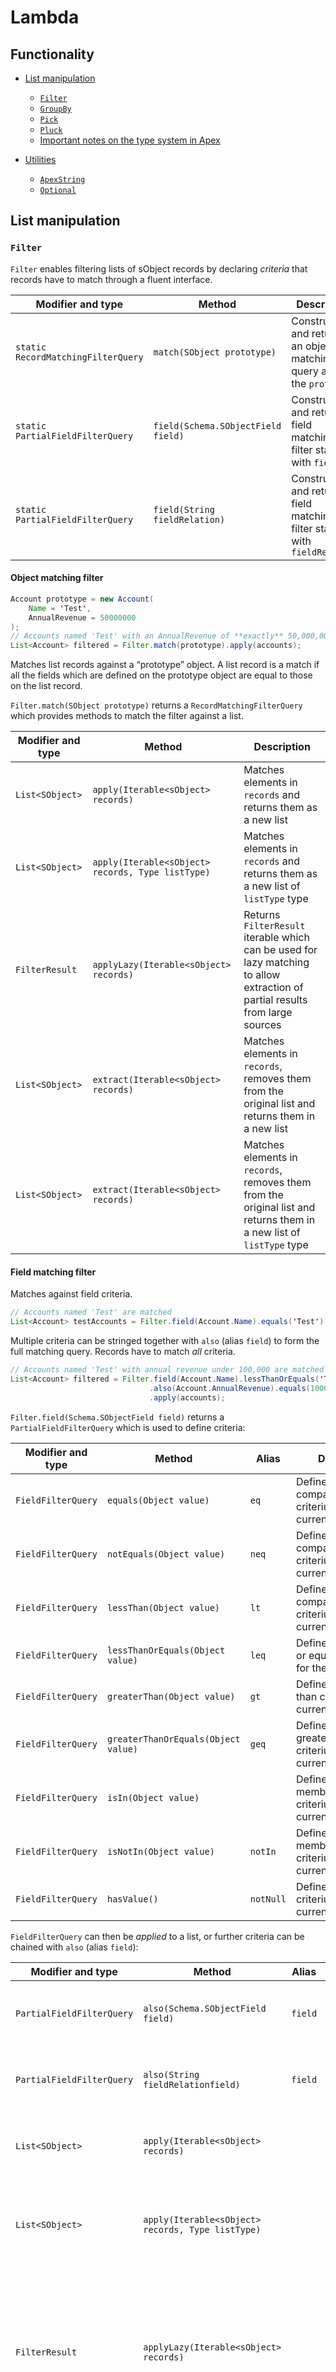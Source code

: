 # Lambda

## Functionality

- [List manipulation](#list-manipulation)
	- [`Filter`](#filter)
	- [`GroupBy`](#group-by)
	- [`Pick`](#pick)
	- [`Pluck`](#pluck)
	- [Important notes on the type system in Apex](#type-system)

- [Utilities](#utilities)
	- [`ApexString`](#apex-string)
	- [`Optional`](#optional)

## List manipulation
<a name="list-manipulation"></a>

### `Filter`
<a name="filter"></a>

`Filter` enables filtering lists of sObject records by declaring *criteria* that records have to match through a fluent interface.

| Modifier and type | Method | Description |
|-------------------|--------|-------------|
| `static RecordMatchingFilterQuery` 		| `match(SObject prototype)` 			| Constructs and returns an object matching query against the `prototype` |
| `static PartialFieldFilterQuery` 	| `field(Schema.SObjectField field)` 	| Constructs and returns a field matching filter starting with `field` |
| `static PartialFieldFilterQuery` 	| `field(String fieldRelation)` 	| Constructs and returns a field matching filter starting with `fieldRelation` |

#### Object matching filter

```java
Account prototype = new Account(
    Name = 'Test',
    AnnualRevenue = 50000000
);
// Accounts named 'Test' with an AnnualRevenue of **exactly** 50,000,000 are matched
List<Account> filtered = Filter.match(prototype).apply(accounts);
```

Matches list records against a “prototype” object. A list record is a match if all the fields which are defined on the prototype object are equal to those on the list record.

`Filter.match(SObject prototype)` returns a `RecordMatchingFilterQuery` which provides methods to match the filter against a list.

| Modifier and type | Method | Description |
|-------------------|--------|-------------|
| `List<SObject>`	| `apply(Iterable<sObject> records)` 				| Matches elements in `records` and returns them as a new list |
| `List<SObject>`	| `apply(Iterable<sObject> records, Type listType)`	| Matches elements in `records` and returns them as a new list of `listType` type |
| `FilterResult`	| `applyLazy(Iterable<sObject> records)`			| Returns `FilterResult` iterable which can be used for lazy matching to allow extraction of partial results from large sources |
| `List<SObject>`	| `extract(Iterable<sObject> records)`				| Matches elements in `records`, removes them from the original list and returns them in a new list |
| `List<SObject>`	| `extract(Iterable<sObject> records)`				| Matches elements in `records`, removes them from the original list and returns them in a new list of `listType` type |

#### Field matching filter

Matches against field criteria.

```java
// Accounts named 'Test' are matched
List<Account> testAccounts = Filter.field(Account.Name).equals('Test').apply(accounts);
```

Multiple criteria can be stringed together with `also` (alias `field`) to form the full matching query. Records have to match *all*	 criteria.

```java
// Accounts named 'Test' with annual revenue under 100,000 are matched
List<Account> filtered = Filter.field(Account.Name).lessThanOrEquals('Test')
                               .also(Account.AnnualRevenue).equals(100000)
                               .apply(accounts);
```

`Filter.field(Schema.SObjectField field)` returns a `PartialFieldFilterQuery` which is used to define criteria:

| Modifier and type | Method | Alias | Description |
|-------------------|--------|-------|-------------|
| `FieldFilterQuery` | `equals(Object value)`				| `eq` | Defines an equality comparison criterium for the current field |
| `FieldFilterQuery` | `notEquals(Object value)`			| `neq` | Defines an inequality comparison criterium for the current field |
| `FieldFilterQuery` | `lessThan(Object value)`				| `lt` | Defines a less than comparison criterium for the current field |
| `FieldFilterQuery` | `lessThanOrEquals(Object value)` 	| `leq` | Defines a less than or equals criterium for the current field |
| `FieldFilterQuery` | `greaterThan(Object value)`			| `gt` | Defines a greater than criterium for the current field |
| `FieldFilterQuery` | `greaterThanOrEquals(Object value)`	| `geq` | Defines a greaterThanOrEquals criterium for the current field |
| `FieldFilterQuery` | `isIn(Object value)` 				| 		| Defines a set membership criterium for the current field |
| `FieldFilterQuery` | `isNotIn(Object value)` 				| `notIn` | Defines a set non-membership criterium for the current field |
| `FieldFilterQuery` | `hasValue()` 						| `notNull` | Defines a non-null criterium for the current field |

`FieldFilterQuery` can then be *applied* to a list, or further criteria can be chained with `also` (alias `field`):

| Modifier and type | Method | Alias | Description |
|-------------------|--------|-------|-------------|
| `PartialFieldFilterQuery` | `also(Schema.SObjectField field)` | `field` | Chains another criterium to the filtering query |
| `PartialFieldFilterQuery` | `also(String fieldRelationfield)` | `field` | Chains another criterium to the filtering query |
| `List<SObject>` | `apply(Iterable<sObject> records)` |    | Matches elements in `records` and returns them as a new list |
| `List<SObject>` | `apply(Iterable<sObject> records, Type listType)` |    | Matches elements in `records` and returns them as a new list of `listType` type |
| `FilterResult` | `applyLazy(Iterable<sObject> records)` |    | Returns `FilterResult` iterable which can be used for lazy matching to allow extraction of partial results from large sources |
| `List<SObject>` | `extract(Iterable<sObject> records)` |    | Matches elements in `records`, removes them from the original list and returns them in a new list |
| `List<SObject>` | `extract(Iterable<sObject> records)` |    | Matches elements in `records`, removes them from the original list and returns them in a new list of `listType` type |

#### Warning :warning:

Most criteria expect a primitive value to compare against. `isIn` and `isNotIn` instead expect a `Set` of one of the following types: `Boolean`, `Date`, `Decimal`, `Double`, `Id`, `Integer` or `String`. **Other types are not supported and will throw an exception**.

Fields used in field criteria must be available on the list which is filtered, otherwise a `System.SObjectException: SObject row was retrieved via SOQL without querying the requested field` exception can be thrown.

Fields that are present on the *prototype* object must also be available on the list which is filtered, otherwise a `System.SObjectException: SObject row was retrieved via SOQL without querying the requested field` exception will be thrown.

Filtering query is dynamic and cannot be type-checked at compile-time.

### `GroupBy`
<a name="group-by"></a>

Groups objects by values on a specified field.

```java
Map<String, List<Opportunity>> opportunitiesByCloseDate = GroupBy.strings(opportunities, Opportunity.CloseDate);
```

| Modifier and type | Method | Description |
|-------------------|--------|-------------|
| `Map<Boolean, List<SObject>>` | `booleans(List<SObject> records, Schema.SObjectField field)` | Groups `records` by value on boolean `field` |
| `Map<Boolean, List<SObject>>` | `booleans(List<SObject> records, Schema.SObjectField field, Type listType)` | Groups `records` by value on boolean `field` as `listType` |
| `Map<Date, List<SObject>>` | `dates(List<SObject> records, Schema.SObjectField field)` | Groups `records` by value on date `field` |
| `Map<Date, List<SObject>>` | `dates(List<SObject> records, Schema.SObjectField field, Type listType)` | Groups `records` by value on date `field` as `listType` |
| `Map<Decimal, List<SObject>>` | `decimals(List<SObject> records, Schema.SObjectField field)` | Groups `records` by value on number `field` |
| `Map<Decimal, List<SObject>>` | `decimals(List<SObject> records, Schema.SObjectField field, Type listType)` | Groups `records` by value on number `field` as `listType` |
| `Map<Id, List<SObject>>` | `ids(List<SObject> records, Schema.SObjectField field)` | Groups `records` by value on id `field` |
| `Map<Id, List<SObject>>` | `ids(List<SObject> records, Schema.SObjectField field, Type listType)` | Groups `records` by value on id `field` as `listType` |
| `Map<String, List<SObject>>` | `strings(List<SObject> records, Schema.SObjectField field)` | Groups `records` by value on string `field` |
| `Map<String, List<SObject>>` | `strings(List<SObject> records, Schema.SObjectField field, Type listType)` | Groups `records` by value on string `field` as `listType` |

#### Warning :warning:

**The type system will NOT warn you if you use the wrong subtype of `sObject`!** [Important notes on the type system in Apex](#type-system) section explains why.

```java
// this compiles
Map<String, List<Account>> accountsByName = GroupBy.strings(accounts, Account.Name);
// this compiles as well!!!???
Map<String, List<Opportunity>> accountsByName = GroupBy.strings(accounts, Account.Name);
```

### `Pick`
<a name="pick"></a>

Picks fields from a list of sObjects to build a new list with just those fields. Helps reduce overwriting potential for concurrent updates when locking is not an option.

```java
List<Opportunity> opportunities = new List<Opportunity>{
	new Opportunity(Name = 'Foo', Amount = 10000, Description = 'Bar')
}
// picked contains just Name and Amount fields, Description is not present
List<Opportunity> picked = Pick.fields(opportunities, new Set<String>{'Name', 'Amount'});
```

| Modifier and type | Method | Description |
|-------------------|--------|-------------|
| `List<SObject>` | `fields(Iterable<SObject> records, List<Schema.SObjectField> fields)` | Picks fields into a new `SObject` list |
| `List<SObject>` | `fields(Iterable<SObject> records, Set<Schema.SObjectField> fields)` | Picks fields into a new `SObject` list |
| `List<SObject>` | `fields(Iterable<SObject> records, List<String> apiFieldNames)` | Picks fields into a new `SObject` list |
| `List<SObject>` | `fields(Iterable<SObject> records, Set<String> apiFieldNames)` | Picks fields into a new `SObject` list |

### `Pluck`
<a name="pluck"></a>

Plucks field values from a list of sObjects into a new list.

```java
List<Account> accounts = new List<Account>{
	new Account(Name = 'Foo'),
	new Account(Name = 'Bar')
}
// Names are plucked into a new list ['Foo', 'Bar']
List<String> names = Pluck.strings(accounts, Account.Name);
```

Pluck can also be used for relations with `String` parameters.

```java
List<Opportunity> opportunities = new List<Opportunity>{
	new Opportunity(Account = new Account(Name = 'Foo')),
	new Opportunity(Account = new Account(Name = 'Bar'))
};

// Names are plucked into a new list ['Foo', 'Bar']
List<String> accountNames = Pluck.strings(opportunities, 'Account.Name');
```

| Modifier and type | Method | Description |
|-------------------|--------|-------------|
| `List<Boolean>` | `booleans(List<SObject> records, Schema.SObjectField field)` | Plucks booleans of `field` into a new list |
| `List<Boolean>` | `booleans(List<SObject> records, String relation)` | Plucks booleans of `relation` into a new list |
| `List<Date>` | `dates(List<SObject> records, Schema.SObjectField field)` | Plucks dates of `field` into a new list |
| `List<Date>` | `dates(List<SObject> records, String relation)` | Plucks dates of `relation` into a new list |
| `List<Decimal>` | `decimals(List<SObject> records, Schema.SObjectField field)` | Plucks numbers of `field` into a new list |
| `List<Decimal>` | `decimals(List<SObject> records, Schema.SObjectField field)` | Plucks numbers of `relation` into a new list |
| `Set<Id>` | `ids(List<SObject> records, Schema.SObjectField field)` | Plucks ids of `field` into a new set |
| `Set<Id>` | `ids(List<SObject> records, String relation)` | Plucks ids of `relation` into a new set |
| `Set<Id>` | `ids(List<SObject> records)` | Plucks `Id` field values into a new set |
| `List<String>` | `strings(List<SObject> records, Schema.SObjectField field)` | Plucks strings or ids of `field` into a new list |
| `List<String>` | `strings(List<SObject> records, Schema.SObjectField relation)` | Plucks strings or ids of `relation` into a new list |

### Important notes on the type system in Apex
<a name="type-system"></a>

Apex allows assignment of `SObject` collection to its “subclass”, and the other way around:

```java
List<SObject> objects = new List<SObject>();
List<Account> accounts = objects; // compiles!

List<Account> accounts = new List<Account>();
List<SObject> objects = accounts; // compiles as well!
```

An `SObject` list is an instance of any `SObject` “subclass” list!

```java
List<SObject> objects = new List<SObject>();
System.debug(objects instanceof List<Account>); // true
System.debug(objects instanceof List<Opportunity>); // true
```

Lambda classes usually return an `SObject` list, which can be then assigned to a specific `SObject` “subclass” list, like `Account`. This is more convenient, but `instanceof` can provide unexpected results:

```java
List<Account> accounts = Filter...
// accounts points to a List<SObject> returned from Filter

Boolean isOpportunities = accounts instanceof List<Opportunity>;
// isOpportunities is true!!!???
```

`Filter` and `GroupBy` therefore provide overloaded methods in which the concrete type of the list can be passed in as well. When this is done, the returned `List` or `Map` are of the correct concrete type instead of generic `SObject` collection type:

```java
List<Account> filteredAccounts = Filter.field(...).apply(allAccounts, List<Account>.class);
// List<Account> returned!

Map<String, List<Account>> accountsByName = GroupBy.strings(allAccounts, Account.Name, List<Account>.class);
// Map<String, List<Account>> returned!
```

## Utilities
<a name="utilities"></a>

### `ApexString`
<a name="apex-string"></a>

`ApexString` is a case-insensitive `String`, which makes it possible to use collections which behave consistently with `==` operator on `String`.

```java
ApexString a = 'test';
ApexString b = 'tEsT';
Boolean isOperatorEqual = a == b; // true
Boolean isEqualsEqual = a.equals(b); // *true*, unlike regular String

Set<ApexString> stringSet = new Set<ApexString>();
stringSet.add(a);
stringSet.add(b);

System.assertEquals(1, stringSet.size()); // contains just a *single* case-insensitive element, unlike regular String!
System.assert(stringSet.contains(a)); // true
System.assert(stringSet.contains(b)); // true
```

| Modifier and type | Method | Description |
|-------------------|--------|-------------|
| `static ApexString` | `of(String str)` | Returns a case-insensitive `ApexString` |
| `static List<ApexString>` | `listOf(Iterable<String> strings)` | Returns a `List<ApexString>` which contains all strings from provided iterable |
| `static List<ApexString>` | `listOf(Set<String> strings)` | Returns a `List<ApexString>` which contains all strings from provided set |
| `static Set<ApexString>` | `setOf(Iterable<String> strings)` | Returns a `Set<ApexString>` which contains all strings from provided iterable |
| `static Set<ApexString>` | `setOf(Set<String> strings)` | Returns a `Set<ApexString>` which contains all strings from provided set |
| `static String` | `join(Iterable<ApexString> strings, String separator)` | Joins the `strings` with `separator` and returns the resulting `String` |
| `static String` | `join(Set<ApexString> strings, String separator)` | Joins the `strings` with `separator` and returns the resulting `String` |

#### Warning :warning:

`System.String.join` does not use the `toString` method on objects it is joining. All `ApexString` instances are therefore stringified to `'ApexString'` before they are joined into the final string (for example `'ApexString,ApexString,ApexString'`). To join collections of `ApexString`, use `ApexString.join` instead.

### `Optional`
<a name="optional"></a>

`Optional` simplifies operations with values which can be `null`.

| Modifier and type | Method | Description |
|-------------------|--------|-------------|
| `static Optional` | `of(Object value)` | Returns an `Optional` that wraps the provided value if it’s non-null. Throws a `LambdaException` exception otherwise |
| `static Optional` | `ofNullable(Object value)` | Returns an `Optional` that wraps the provided value if it’s non-null. Returns an empty `Optional` otherwise |
| `static Optional` | `empty()` | Returns an empty `Optional` |
| `Object` | `get()` | Returns a value if it’s present. Throws a `LambdaException` otherwise |
| `Boolean` | `isPresent()` | Returns whether the value is present.
| `Object` | `orElse(Object other)` | Returns the value if it’s present, and provided `other` otherwise |
